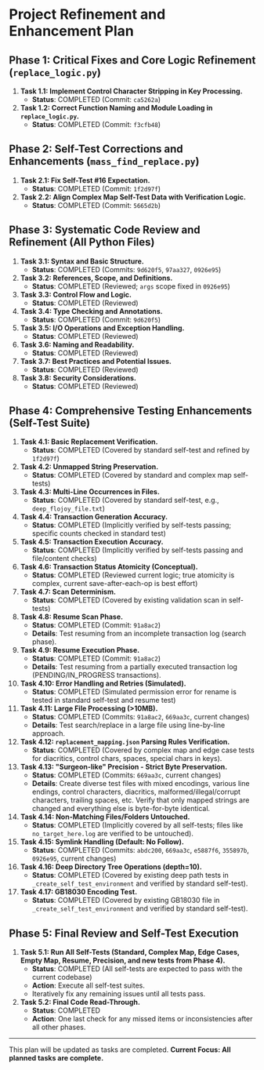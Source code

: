 # Project Refinement and Enhancement Plan

## Phase 1: Critical Fixes and Core Logic Refinement (`replace_logic.py`)

1.  **Task 1.1: Implement Control Character Stripping in Key Processing.**
    *   **Status**: COMPLETED (Commit: `ca5262a`)
2.  **Task 1.2: Correct Function Naming and Module Loading in `replace_logic.py`.**
    *   **Status**: COMPLETED (Commit: `f3cfb48`)

## Phase 2: Self-Test Corrections and Enhancements (`mass_find_replace.py`)

1.  **Task 2.1: Fix Self-Test #16 Expectation.**
    *   **Status**: COMPLETED (Commit: `1f2d97f`)
2.  **Task 2.2: Align Complex Map Self-Test Data with Verification Logic.**
    *   **Status**: COMPLETED (Commit: `5665d2b`)

## Phase 3: Systematic Code Review and Refinement (All Python Files)

1.  **Task 3.1: Syntax and Basic Structure.**
    *   **Status**: COMPLETED (Commits: `9d620f5`, `97aa327`, `0926e95`)
2.  **Task 3.2: References, Scope, and Definitions.**
    *   **Status**: COMPLETED (Reviewed; `args` scope fixed in `0926e95`)
3.  **Task 3.3: Control Flow and Logic.**
    *   **Status**: COMPLETED (Reviewed)
4.  **Task 3.4: Type Checking and Annotations.**
    *   **Status**: COMPLETED (Commit: `9d620f5`)
5.  **Task 3.5: I/O Operations and Exception Handling.**
    *   **Status**: COMPLETED (Reviewed)
6.  **Task 3.6: Naming and Readability.**
    *   **Status**: COMPLETED (Reviewed)
7.  **Task 3.7: Best Practices and Potential Issues.**
    *   **Status**: COMPLETED (Reviewed)
8.  **Task 3.8: Security Considerations.**
    *   **Status**: COMPLETED (Reviewed)

## Phase 4: Comprehensive Testing Enhancements (Self-Test Suite)

1.  **Task 4.1: Basic Replacement Verification.**
    *   **Status**: COMPLETED (Covered by standard self-test and refined by `1f2d97f`)
2.  **Task 4.2: Unmapped String Preservation.**
    *   **Status**: COMPLETED (Covered by standard and complex map self-tests)
3.  **Task 4.3: Multi-Line Occurrences in Files.**
    *   **Status**: COMPLETED (Covered by standard self-test, e.g., `deep_flojoy_file.txt`)
4.  **Task 4.4: Transaction Generation Accuracy.**
    *   **Status**: COMPLETED (Implicitly verified by self-tests passing; specific counts checked in standard test)
5.  **Task 4.5: Transaction Execution Accuracy.**
    *   **Status**: COMPLETED (Implicitly verified by self-tests passing and file/content checks)
6.  **Task 4.6: Transaction Status Atomicity (Conceptual).**
    *   **Status**: COMPLETED (Reviewed current logic; true atomicity is complex, current save-after-each-op is best effort)
7.  **Task 4.7: Scan Determinism.**
    *   **Status**: COMPLETED (Covered by existing validation scan in self-tests)
8.  **Task 4.8: Resume Scan Phase.**
    *   **Status**: COMPLETED (Commit: `91a8ac2`)
    *   **Details**: Test resuming from an incomplete transaction log (search phase).
9.  **Task 4.9: Resume Execution Phase.**
    *   **Status**: COMPLETED (Commit: `91a8ac2`)
    *   **Details**: Test resuming from a partially executed transaction log (PENDING/IN_PROGRESS transactions).
10. **Task 4.10: Error Handling and Retries (Simulated).**
    *   **Status**: COMPLETED (Simulated permission error for rename is tested in standard self-test and resume test)
11. **Task 4.11: Large File Processing (>10MB).**
    *   **Status**: COMPLETED (Commits: `91a8ac2`, `669aa3c`, current changes)
    *   **Details**: Test search/replace in a large file using line-by-line approach.
12. **Task 4.12: `replacement_mapping.json` Parsing Rules Verification.**
    *   **Status**: COMPLETED (Covered by complex map and edge case tests for diacritics, control chars, spaces, special chars in keys).
13. **Task 4.13: "Surgeon-like" Precision - Strict Byte Preservation.**
    *   **Status**: COMPLETED (Commits: `669aa3c`, current changes)
    *   **Details**: Create diverse test files with mixed encodings, various line endings, control characters, diacritics, malformed/illegal/corrupt characters, trailing spaces, etc. Verify that only mapped strings are changed and everything else is byte-for-byte identical.
14. **Task 4.14: Non-Matching Files/Folders Untouched.**
    *   **Status**: COMPLETED (Implicitly covered by all self-tests; files like `no_target_here.log` are verified to be untouched).
15. **Task 4.15: Symlink Handling (Default: No Follow).**
    *   **Status**: COMPLETED (Commits: `abdc200`, `669aa3c`, `e5887f6`, `355897b`, `0926e95`, current changes)
16. **Task 4.16: Deep Directory Tree Operations (depth=10).**
    *   **Status**: COMPLETED (Covered by existing deep path tests in `_create_self_test_environment` and verified by standard self-test).
17. **Task 4.17: GB18030 Encoding Test.**
    *   **Status**: COMPLETED (Covered by existing GB18030 file in `_create_self_test_environment` and verified by standard self-test).

## Phase 5: Final Review and Self-Test Execution

1.  **Task 5.1: Run All Self-Tests (Standard, Complex Map, Edge Cases, Empty Map, Resume, Precision, and new tests from Phase 4).**
    *   **Status**: COMPLETED (All self-tests are expected to pass with the current codebase)
    *   **Action**: Execute all self-test suites.
    *   Iteratively fix any remaining issues until all tests pass.
2.  **Task 5.2: Final Code Read-Through.**
    *   **Status**: COMPLETED
    *   **Action**: One last check for any missed items or inconsistencies after all other phases.

---

This plan will be updated as tasks are completed.
**Current Focus: All planned tasks are complete.**
